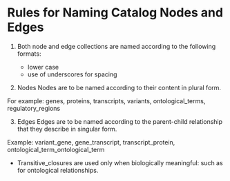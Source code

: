 # Rules for Naming Catalog Nodes and Edges

1. Both node and edge collections are named according to the following formats:
    - lower case
    - use of underscores for spacing

2. Nodes
Nodes are to be named according to their content in plural form.

For example: genes, proteins, transcripts, variants, ontological_terms, regulatory_regions


3. Edges
Edges are to be named according to the parent-child relationship that they describe in singular form.

Example: variant_gene, gene_transcript, transcript_protein, ontological_term_ontological_term

- Transitive_closures are used only when biologically meaningful: such as for ontological relationships.
